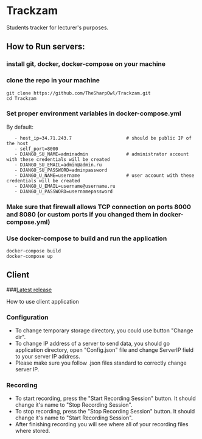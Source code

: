 # Trackzam
Students tracker for lecturer's purposes.

## How to Run servers:

### install git, docker, docker-compose on your machine

### clone the repo in your machine
```
git clone https://github.com/TheSharpOwl/Trackzam.git
cd Trackzam
```

### Set proper environment variables in docker-compose.yml 
By default:
```
   - host_ip=34.71.243.7                    # should be public IP of the host
   - self_port=8000                         
   - DJANGO_SU_NAME=adminadmin              # administrator account with these credentials will be created 
   - DJANGO_SU_EMAIL=admin@admin.ru         
   - DJANGO_SU_PASSWORD=adminpassword       
   - DJANGO_U_NAME=username                 # user account with these credentials will be created
   - DJANGO_U_EMAIL=username@username.ru    
   - DJANGO_U_PASSWORD=usernamepassword     
```   

### Make sure that firewall allows TCP connection on ports 8000 and 8080 (or custom ports if you changed them in docker-compose.yml)

### Use docker-compose to build and run the application 
  ```
  docker-compose build
  docker-compose up
  ```
  
## Client
###[Latest release](https://github.com/TheSharpOwl/Trackzam/releases)

How to use client application

### Configuration

 * To change temporary storage directory, you could use button "Change dir".
 * To change IP address of a server to send data, you should go application directory, open "Config.json" file and change ServerIP field to your server IP address.
 * Please make sure you follow .json files standard to correctly change server IP.

### Recording
 * To start recording, press the "Start Recording Session" button. It should change it's name to "Stop Recording Session".
 * To stop recording, press the "Stop Recording Session" button. It should change it's name to "Start Recording Session".
 * After finishing recording you will see where all of your recording files where stored.

